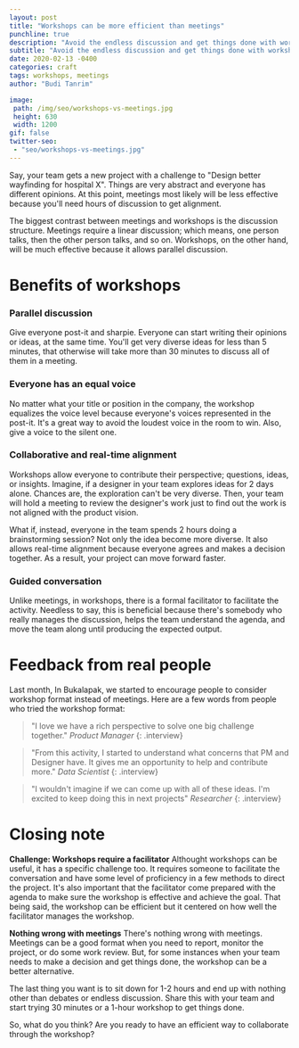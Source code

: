 ```yaml
---
layout: post
title: "Workshops can be more efficient than meetings"
punchline: true
description: "Avoid the endless discussion and get things done with workshops"
subtitle: "Avoid the endless discussion and get things done with workshops"
date: 2020-02-13 -0400
categories: craft
tags: workshops, meetings
author: "Budi Tanrim"

image:
 path: /img/seo/workshops-vs-meetings.jpg
 height: 630
 width: 1200
gif: false
twitter-seo: 
 - "seo/workshops-vs-meetings.jpg"
---
```


Say, your team gets a new project with a challenge to "Design better wayfinding for hospital X". Things are very abstract and everyone has different opinions. At this point, meetings most likely will be less effective because you'll need hours of discussion to get alignment.

The biggest contrast between meetings and workshops is the discussion structure. Meetings require a linear discussion; which means, one person talks, then the other person talks, and so on. Workshops, on the other hand, will be much effective because it allows parallel discussion.

# Benefits of workshops

### Parallel discussion
Give everyone post-it and sharpie. Everyone can start writing their opinions or ideas, at the same time. You'll get very diverse ideas for less than 5 minutes, that otherwise will take more than 30 minutes to discuss all of them in a meeting.

### Everyone has an equal voice
No matter what your title or position in the company, the workshop equalizes the voice level because everyone's voices represented in the post-it. It's a great way to avoid the loudest voice in the room to win. Also, give a voice to the silent one.

### Collaborative and real-time alignment
Workshops allow everyone to contribute their perspective; questions, ideas, or insights. Imagine, if a designer in your team explores ideas for 2 days alone. Chances are, the exploration can't be very diverse. Then, your team will hold a meeting to review the designer's work just to find out the work is not aligned with the product vision.

What if, instead, everyone in the team spends 2 hours doing a brainstorming session? Not only the idea become more diverse. It also allows real-time alignment because everyone agrees and makes a decision together. As a result, your project can move forward faster.

### Guided conversation
Unlike meetings, in workshops, there is a formal facilitator to facilitate the activity. Needless to say, this is beneficial because there's somebody who really manages the discussion, helps the team understand the agenda, and move the team along until producing the expected output.

# Feedback from real people
Last month, In Bukalapak, we started to encourage people to consider workshop format instead of meetings. Here are a few words from people who tried the workshop format:
> "I love we have a rich perspective to solve one big challenge together."
> <cite>Product Manager</cite>
{: .interview}

> "From this activity, I started to understand what concerns that PM and Designer have. It gives me an opportunity to help and contribute more."
> <cite>Data Scientist</cite>
{: .interview}

> "I wouldn't imagine if we can come up with all of these ideas. I'm excited to keep doing this in next projects"
> <cite>Researcher</cite>
{: .interview}

# Closing note

**Challenge: Workshops require a facilitator**
Althought workshops can be useful, it has a specific challenge too. It requires someone to facilitate the conversation and have some level of proficiency in a few methods to direct the project. It's also important that the facilitator come prepared with the agenda to make sure the workshop is effective and achieve the goal. That being said, the workshop can be efficient but it centered on how well the facilitator manages the workshop.

**Nothing wrong with meetings**
There's nothing wrong with meetings. Meetings can be a good format when you need to report, monitor the project, or do some work review. But, for some instances when your team needs to make a decision and get things done, the workshop can be a better alternative.

The last thing you want is to sit down for 1-2 hours and end up with nothing other than debates or endless discussion. Share this with your team and start trying 30 minutes or a 1-hour workshop to get things done.

So, what do you think? Are you ready to have an efficient way to collaborate through the workshop?
